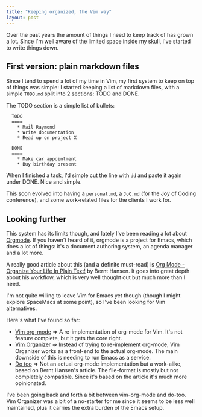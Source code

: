 ```yaml
---
title: "Keeping organized, the Vim way"
layout: post
---
```


Over the past years the amount of things I need to keep track of has grown a lot. Since I'm well aware of the limited space inside my skull, I've started to write things down. 

## First version: plain markdown files
Since I tend to spend a lot of my time in Vim, my first system to keep on top of things was simple: I started keeping a list of markdown files, with a simple `TODO.md` split into 2 sections: TODO and DONE.

The TODO section is a simple list of bullets:

```
  TODO
  ====
    * Mail Raymond
    * Write documentation
    * Read up on project X

  DONE
  ====
    * Make car appointment
    * Buy birthday present
```

When I finished a task, I'd simple cut the line with `dd` and paste it again under DONE. Nice and simple. 

This soon evolved into having a `personal.md`, a `JoC.md` (for the Joy of Coding conference), and some work-related files for the clients I work for.

## Looking further

This system has its limits though, and lately I've been reading a lot about [Orgmode](https://orgmode.org/).
If you haven't heard of it, orgmode is a project for Emacs, which does a lot of things: it's a document authoring system, an agenda manager and a lot more.

A really good article about this (and a definite must-read) is [Org Mode - Organize Your Life In Plain Text!]( http://doc.norang.ca/org-mode.html ) by Bernt Hansen. It goes into great depth about his workflow, which is very well thought out but much more than I need.

I'm not quite willing to leave Vim for Emacs yet though (though I might explore SpaceMacs at some point), so I've been looking for Vim alternatives.

Here's what I've found so far:

  * [Vim org-mode](https://github.com/jceb/vim-orgmod) ⇒ A re-implementation of org-mode for Vim. It's not feature complete, but it gets the core right.
  * [Vim Organizer](https://github.com/hsitz/VimOrganizer) ⇒ Instead of trying to re-implement org-mode, Vim Organizer works as a front-end to the actual org-mode. The main downside of this is needing to run Emacs as a service.
  * [Do too](https://github.com/dhruvasagar/vim-dotoo) ⇒ Not an actual org-mode implementation but a work-alike, based on Bernt Hansen's article. The file-format is mostly but not completely compatible. Since it's based on the article it's much more opinionated.

I've been going back and forth a bit between vim-org-mode and do-too. Vim Organizer was a bit of a no-starter for me since it seems to be less well maintained, plus it carries the extra burden of the Emacs setup.


